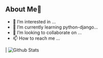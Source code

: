 ## About Me👋
- 👀 I’m interested in ...
- 🌱 I’m currently learning python-django...
- 💞️ I’m looking to collaborate on ...
- 📫 How to reach me ...

| ![Github Stats](https://github-readme-stats.vercel.app/api?username=crseer)

